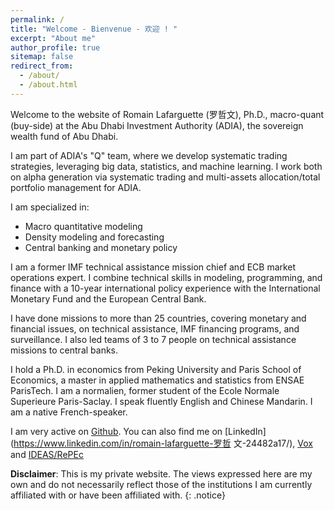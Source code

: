 ```yaml
---
permalink: /
title: "Welcome - Bienvenue - 欢迎 ! "
excerpt: "About me"
author_profile: true
sitemap: false
redirect_from: 
  - /about/
  - /about.html
---
```



Welcome to the website of Romain Lafarguette (罗哲文), Ph.D., macro-quant (buy-side) at the Abu Dhabi Investment Authority (ADIA), the sovereign wealth fund of Abu Dhabi.

I am part of ADIA's "Q" team, where we develop systematic trading strategies, leveraging big data, statistics, and machine learning. I work both on alpha generation via systematic trading and multi-assets allocation/total portfolio management for ADIA. 

I am specialized in:
- Macro quantitative modeling
- Density modeling and forecasting
- Central banking and monetary policy

I am a former IMF technical assistance mission chief and ECB market operations expert. I combine technical skills in modeling, programming, and finance with a 10-year international policy experience with the International Monetary Fund and the European Central Bank.

I have done missions to more than 25 countries, covering monetary and financial issues, on technical assistance, IMF financing programs, and surveillance. I also led teams of 3 to 7 people on technical assistance missions to central banks. 

I hold a Ph.D. in economics from Peking University and Paris School of Economics, a master in applied mathematics and statistics from ENSAE ParisTech. I am a normalien, former student of the Ecole Normale Superieure Paris-Saclay. I speak fluently English and Chinese Mandarin. I am a native French-speaker. 

I am very active on [Github](https://github.com/romainlafarguette). You can
also find me on [LinkedIn](https://www.linkedin.com/in/romain-lafarguette-罗哲
文-24482a17/), [Vox](http://www.voxeu.org/person/romain-lafarguette) and
[IDEAS/RePEc](https://ideas.repec.org/f/pla661.html)  

**Disclaimer**: This  is my private website.  The views expressed here are my own and do not necessarily reflect those of the institutions I  am
currently  affiliated  with  or have  been affiliated with.
{: .notice}
